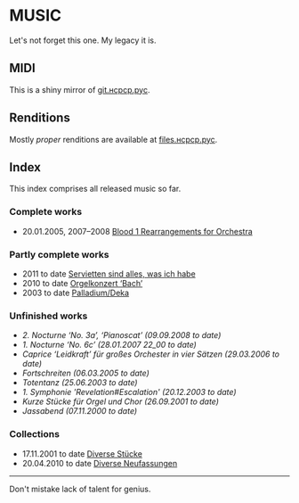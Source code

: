 # MUSIC

Let's not forget this one. My legacy it is.

## MIDI

This is a shiny mirror of [git.нсрср.рус](https://git.нсрср.рус/?p=music.git).

## Renditions

Mostly *proper* renditions are available at [files.нсрср.рус](https://files.нсрср.рус/music/).

## Index

This index comprises all released music so far.

### Complete works
* 20.01.2005, 2007–2008 [Blood 1 Rearrangements for Orchestra](https://blokk.one/article/category/music/alias/blood-1-rearrangements-for-orchestra#blog)

### Partly complete works
* 2011 to date [Servietten sind alles, was ich habe](https://blokk.one/article/category/music/alias/servietten-sind-alles--was-ich-habe#blog)
* 2010 to date [Orgelkonzert ‘Bach’](https://blokk.one/article/category/music/alias/orgelkonzert-'bach'#blog)
* 2003 to date [Palladium/Deka](https://blokk.one/article/category/music/alias/palladium#blog)

### Unfinished works
* *2. Nocturne ‘No. 3a’, ‘Pianoscat’ (09.09.2008 to date)*
* *1. Nocturne ‘No. 6c’  (28.01.2007 22_00 to date)*
* *Caprice ‘Leidkraft’ für großes Orchester in vier Sätzen (29.03.2006 to date)*
* *Fortschreiten (06.03.2005 to date)*
* *Totentanz (25.06.2003 to date)*
* *1. Symphonie 'Revelation#Escalation' (20.12.2003 to date)*
* *Kurze Stücke für Orgel und Chor (26.09.2001 to date)*
* *Jassabend (07.11.2000 to date)*

### Collections
* 17.11.2001 to date [Diverse Stücke](https://blokk.one/article/category/music/alias/diverse-stücke#blog)
* 20.04.2010 to date [Diverse Neufassungen](https://blokk.one/article/category/music/alias/diverse-cover#blog)

----
Don't mistake lack of talent for genius.

